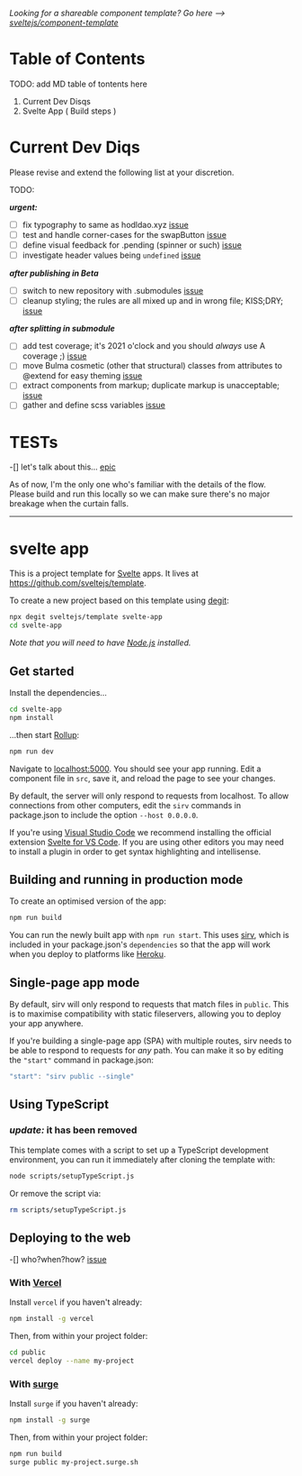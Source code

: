 *Looking for a shareable component template? Go here --> [sveltejs/component-template](https://github.com/sveltejs/component-template)*

# Table of Contents
TODO: add MD table of tontents here 
1. Current Dev Disqs 
2. Svelte App ( Build steps )


# Current Dev Diqs

Please revise and extend the following list at your discretion.

TODO:

***urgent:***
- [ ] fix typography to same as hodldao.xyz [issue](https://github.com/HODL-DAO/Ethereum-Contracts/issues/24)
- [ ] test and handle corner-cases for the swapButton [issue](https://github.com/HODL-DAO/Ethereum-Contracts/issues/25)
- [ ] define visual feedback for .pending (spinner or such) [issue](https://github.com/HODL-DAO/Ethereum-Contracts/projects/1#card-52354075)
- [ ] investigate header values being `undefined` [issue](https://github.com/HODL-DAO/Ethereum-Contracts/projects/1#card-52354127)

***after publishing in Beta***
- [ ] switch to new repository with .submodules [issue]()
- [ ] cleanup styling; the rules are all mixed up and in wrong file; KISS;DRY; [issue]()

***after splitting in submodule***
- [ ] add test coverage; it's 2021 o'clock and you should *always* use A coverage ;) [issue]()
- [ ] move Bulma cosmetic (other that structural) classes from attributes to @extend for easy theming [issue]()
- [ ] extract components from markup; duplicate markup is unacceptable; [issue]()
- [ ] gather and define scss variables [issue]()

# TESTs
-[] let's talk about this... [epic]() 

As of now, I'm the only one who's familiar with the details of the flow.
Please build and run this locally so we can make sure there's no major breakage when the curtain falls.

---

# svelte app

This is a project template for [Svelte](https://svelte.dev) apps. It lives at https://github.com/sveltejs/template.

To create a new project based on this template using [degit](https://github.com/Rich-Harris/degit):

```bash
npx degit sveltejs/template svelte-app
cd svelte-app
```

*Note that you will need to have [Node.js](https://nodejs.org) installed.*


## Get started

Install the dependencies...

```bash
cd svelte-app
npm install
```

...then start [Rollup](https://rollupjs.org):

```bash
npm run dev
```

Navigate to [localhost:5000](http://localhost:5000). You should see your app running. Edit a component file in `src`, save it, and reload the page to see your changes.

By default, the server will only respond to requests from localhost. To allow connections from other computers, edit the `sirv` commands in package.json to include the option `--host 0.0.0.0`.

If you're using [Visual Studio Code](https://code.visualstudio.com/) we recommend installing the official extension [Svelte for VS Code](https://marketplace.visualstudio.com/items?itemName=svelte.svelte-vscode). If you are using other editors you may need to install a plugin in order to get syntax highlighting and intellisense.

## Building and running in production mode

To create an optimised version of the app:

```bash
npm run build
```

You can run the newly built app with `npm run start`. This uses [sirv](https://github.com/lukeed/sirv), which is included in your package.json's `dependencies` so that the app will work when you deploy to platforms like [Heroku](https://heroku.com).


## Single-page app mode

By default, sirv will only respond to requests that match files in `public`. This is to maximise compatibility with static fileservers, allowing you to deploy your app anywhere.

If you're building a single-page app (SPA) with multiple routes, sirv needs to be able to respond to requests for *any* path. You can make it so by editing the `"start"` command in package.json:

```js
"start": "sirv public --single"
```

## Using TypeScript
### ***update:*** it has been removed

This template comes with a script to set up a TypeScript development environment, you can run it immediately after cloning the template with:

```bash
node scripts/setupTypeScript.js
```

Or remove the script via:

```bash
rm scripts/setupTypeScript.js
```

## Deploying to the web
-[] who?when?how? [issue](https://github.com/HODL-DAO/Ethereum-Contracts/projects/1#card-52353958)

### With [Vercel](https://vercel.com)

Install `vercel` if you haven't already:

```bash
npm install -g vercel
```

Then, from within your project folder:

```bash
cd public
vercel deploy --name my-project
```

### With [surge](https://surge.sh/)

Install `surge` if you haven't already:

```bash
npm install -g surge
```

Then, from within your project folder:

```bash
npm run build
surge public my-project.surge.sh
```
